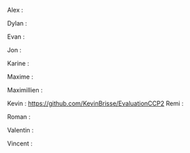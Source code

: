 Alex : 

Dylan : 

Evan :

Jon :

Karine : 

Maxime : 

Maximillien : 

Kevin :
https://github.com/KevinBrisse/EvaluationCCP2
Remi :

Roman :

Valentin : 

Vincent : 

